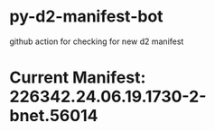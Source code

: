 # py-d2-manifest-bot
github action for checking for new d2 manifest

# Current Manifest: 226342.24.06.19.1730-2-bnet.56014